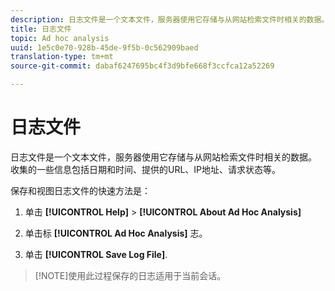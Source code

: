 ```yaml
---
description: 日志文件是一个文本文件，服务器使用它存储与从网站检索文件时相关的数据。 收集的一些信息包括日期和时间、提供的URL、IP地址、请求状态等。
title: 日志文件
topic: Ad hoc analysis
uuid: 1e5c0e70-928b-45de-9f5b-0c562909baed
translation-type: tm+mt
source-git-commit: dabaf6247695bc4f3d9bfe668f3ccfca12a52269

---
```



# 日志文件

日志文件是一个文本文件，服务器使用它存储与从网站检索文件时相关的数据。 收集的一些信息包括日期和时间、提供的URL、IP地址、请求状态等。

保存和视图日志文件的快速方法是：

1. 单击 **[!UICONTROL Help]** > **[!UICONTROL About Ad Hoc Analysis]**

1. 单击标 **[!UICONTROL Ad Hoc Analysis]** 志。
1. 单击 **[!UICONTROL Save Log File]**.

>[!NOTE]使用此过程保存的日志适用于当前会话。

